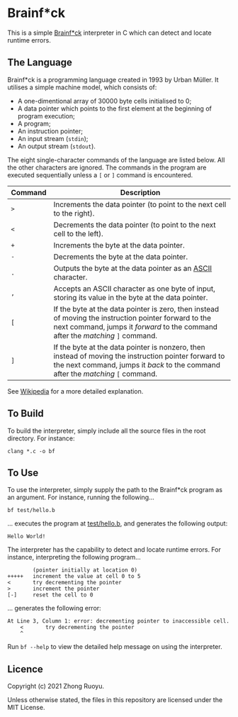 # Brainf\*ck

This is a simple [Brainf\*ck](https://en.wikipedia.org/wiki/Brainfuck) interpreter in C which can detect and locate runtime errors.

## The Language

Brainf\*ck is a programming language created in 1993 by Urban Müller. It utilises a simple machine model, which consists of:

- A one-dimentional array of 30000 byte cells initialised to 0;
- A data pointer which points to the first element at the beginning of program execution;
- A program;
- An instruction pointer;
- An input stream (`stdin`);
- An output stream (`stdout`).

The eight single-character commands of the language are listed below. All the other characters are ignored. The commands in the program are executed sequentially unless a `[` or `]` command is encountered.

| Command | Description                                                                                                                                                                              |
| ------- | ---------------------------------------------------------------------------------------------------------------------------------------------------------------------------------------- |
| `>`     | Increments the data pointer (to point to the next cell to the right).                                                                                                                    |
| `<`     | Decrements the data pointer (to point to the next cell to the left).                                                                                                                     |
| `+`     | Increments the byte at the data pointer.                                                                                                                                                 |
| `-`     | Decrements the byte at the data pointer.                                                                                                                                                 |
| `.`     | Outputs the byte at the data pointer as an [ASCII](https://en.wikipedia.org/wiki/ASCII) character.                                                                                       |
| `,`     | Accepts an ASCII character as one byte of input, storing its value in the byte at the data pointer.                                                                                      |
| `[`     | If the byte at the data pointer is zero, then instead of moving the instruction pointer forward to the next command, jumps it _forward_ to the command after the _matching_ `]` command. |
| `]`     | If the byte at the data pointer is nonzero, then instead of moving the instruction pointer forward to the next command, jumps it _back_ to the command after the _matching_ `[` command. |

See [Wikipedia](https://en.wikipedia.org/wiki/Brainfuck) for a more detailed explanation.

## To Build

To build the interpreter, simply include all the source files in the root directory. For instance:

```
clang *.c -o bf
```

## To Use

To use the interpreter, simply supply the path to the Brainf\*ck program as an argument. For instance, running the following...

```
bf test/hello.b
```

... executes the program at [test/hello.b](/test/hello.b), and generates the following output:

```
Hello World!
```

The interpreter has the capability to detect and locate runtime errors. For instance, interpreting the following program...

```brainfuck
        (pointer initially at location 0)
+++++   increment the value at cell 0 to 5
<       try decrementing the pointer
>       increment the pointer
[-]     reset the cell to 0
```

... generates the following error:

```
At Line 3, Column 1: error: decrementing pointer to inaccessible cell.
    <       try decrementing the pointer
    ^
```

Run `bf --help` to view the detailed help message on using the interpreter.

## Licence

Copyright (c) 2021 Zhong Ruoyu.

Unless otherwise stated, the files in this repository are licensed under the MIT License.
